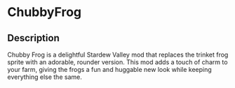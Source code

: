 # ChubbyFrog
## Description


Chubby Frog is a delightful Stardew Valley mod that replaces the trinket frog sprite with an adorable, rounder version. This mod adds a touch of charm to your farm, giving the frogs a fun and huggable new look while keeping everything else the same.
